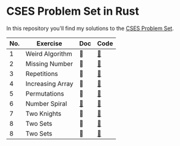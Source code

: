 # CSES Problem Set in Rust

In this repository you'll find my solutions to the [CSES Problem Set](https://cses.fi/problemset/).

| No. | Exercise         | Doc                          | Code                                   |
| --- | ---------------- | ---------------------------- | -------------------------------------- |
| 1   | Weird Algorithm  | 📝                           | [📜](./src/bin/01_weird_algorithm.rs)  |
| 2   | Missing Number   | 📝                           | [📜](./src/bin/02_missing_number.rs)   |
| 3   | Repetitions      | 📝                           | [📜](./src/bin/03_repetitions.rs)      |
| 4   | Increasing Array | 📝                           | [📜](./src/bin/04_increasing_array.rs) |
| 5   | Permutations     | 📝                           | [📜](./src/bin/05_permutations.rs)     |
| 6   | Number Spiral    | [📝](./src/number_spiral.md) | [📜](./src/bin/06_number_spiral.rs)    |
| 7   | Two Knights      | 📝                           | [📜](./src/bin/07_two_knights.rs)      |
| 8   | Two Sets         | 📝                           | [📜](./src/bin/08_two_sets.rs)         |
| 8   | Two Sets         | 📝                           | [📜](./src/bin/08_two_sets.rs)         |
